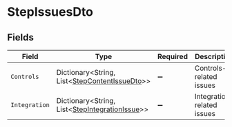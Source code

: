 # StepIssuesDto


## Fields

| Field                                                                                             | Type                                                                                              | Required                                                                                          | Description                                                                                       |
| ------------------------------------------------------------------------------------------------- | ------------------------------------------------------------------------------------------------- | ------------------------------------------------------------------------------------------------- | ------------------------------------------------------------------------------------------------- |
| `Controls`                                                                                        | Dictionary<String, List<[StepContentIssueDto](../../Models/Components/StepContentIssueDto.md)>>   | :heavy_minus_sign:                                                                                | Controls-related issues                                                                           |
| `Integration`                                                                                     | Dictionary<String, List<[StepIntegrationIssue](../../Models/Components/StepIntegrationIssue.md)>> | :heavy_minus_sign:                                                                                | Integration-related issues                                                                        |